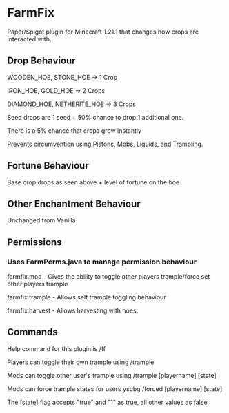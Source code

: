 # FarmFix
Paper/Spigot plugin for Minecraft 1.21.1 that changes how crops are interacted with.

## Drop Behaviour
 
WOODEN_HOE, STONE_HOE -> 1 Crop

IRON_HOE, GOLD_HOE -> 2 Crops

DIAMOND_HOE, NETHERITE_HOE -> 3 Crops


Seed drops are 1 seed + 50% chance to drop 1 additional one.

There is a 5% chance that crops grow instantly

Prevents circumvention using Pistons, Mobs, Liquids, and Trampling.

## Fortune Behaviour

Base crop drops as seen above + level of fortune on the hoe

## Other Enchantment Behaviour

Unchanged from Vanilla

## Permissions
### Uses FarmPerms.java to manage permission behaviour


farmfix.mod - Gives the ability to toggle other players trample/force set other players trample

farmfix.trample - Allows self trample toggling behaviour

farmfix.harvest - Allows harvesting with hoes.

## Commands
Help command for this plugin is /ff

Players can toggle their own trample using /trample

Mods can toggle other user's trample using /trample [playername] [state]

Mods can force trample states for users ysubg /forced [playername] [state]

The [state] flag accepts "true" and "1" as true, all other values as false
